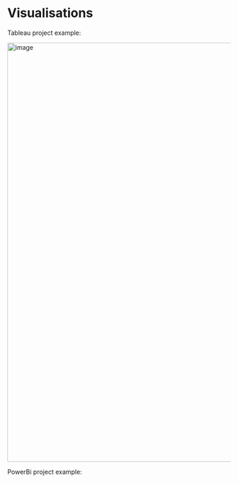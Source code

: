 # Visualisations

Tableau project example: 

<img width="944" alt="image" src="https://github.com/SandaKitsune/Visualisations/assets/125961358/131887a9-6443-4a5f-bfe5-750662869ec0">

PowerBi project example: 
